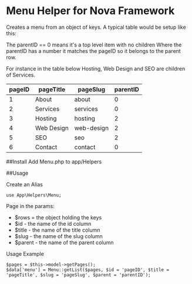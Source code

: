# Menu Helper for Nova Framework

Creates a menu from an object of keys.
A typical table would be setup like this:

The parentID == 0 means it's a top level item with no children
Where the parentID has a number it matches the pageID so it belongs to the parent row.

For instance in the table below Hosting, Web Design and SEO are children of Services.

| pageID | pageTitle | pageSlug | parentID |
| ------ | ----------| -------- | -------- |
| 1 | About | about | 0 |
| 2 | Services | services | 0 |
| 3 | Hosting | hosting | 2 |
| 4 | Web Design | web-design | 2 |
| 5 | SEO | seo | 2 |
| 6 | Contact | contact | 0 |

##Install
Add Menu.php to app/Helpers 

##Usage

Create an Alias
````
use App\Helpers\Menu;
````

Page in the params:
- $rows = the object holding the keys
- $id - the name of the id column
- $title - the name of the title column
- $slug - the name of the slug column
- $parent - the name of the parent column

Usage Example
````
$pages = $this->model->getPages();
$data['menu'] = Menu::getList($pages, $id = 'pageID', $title = 'pageTitle', $slug = 'pageSlug', $parent = 'parentID');
````

